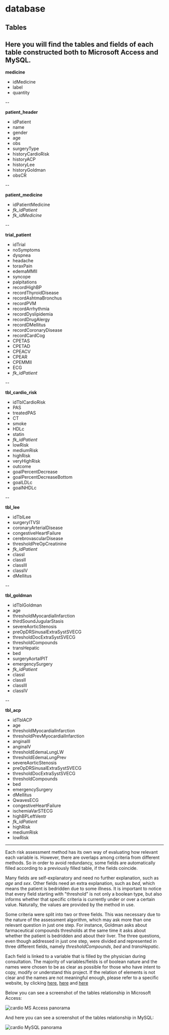 ﻿# database

## Tables

Here you will find the tables and fields of each table constructed both to Microsoft Access and MySQL.
--

**medicine**
* idMedicine
* label
* quantity

--

**patient_header**
* idPatient
* name
* gender
* age
* obs
* surgeryType
* historyCardioRisk
* historyACP
* historyLee
* historyGoldman
* obsCR

--

**patient_medicine**
* idPatientMedicine
* *fk_idPatient*
* *fk_idMedicine*

--

**trial_patient**
* idTrial
* noSymptoms
* dyspnea
* headache
* toraxPain
* edemaMMII
* syncope
* palpitations
* recordHighBP
* recordThyroidDisease
* recordAshtmaBronchus
* recordPVM
* recordArrhythmia
* recordDyslipidemia
* recordDrugAlergy
* recordDMellitus
* recordCoronaryDisease
* recordCardCog
* CPETAS
* CPETAD
* CPEACV
* CPEAR
* CPEMMII
* ECG
* *fk_idPatient*

--

**tbl_cardio_risk**
* idTblCardioRisk
* PAS
* treatedPAS
* CT
* smoke
* HDLc
* statin
* *fk_idPatient*
* lowRisk
* mediumRisk
* highRisk
* veryHighRisk
* outcome
* goalPercentDecrease
* goalPercentDecreaseBottom
* goalLDLc
* goalNHDLc

--

**tbl_lee**
* idTblLee
* surgeryITVSI
* coronaryArterialDisease
* congestiveHeartFailure
* cerebrovascularDisease
* thresholdPreOpCreatinine
* *fk_idPatient*
* classI
* classII
* classIII
* classIV
* dMellitus

--

**tbl_goldman**
* idTblGoldman
* age
* thresholdMyocardialInfarction
* thirdSoundJugularStasis
* severeAorticStenosis
* preOpDRSinusalExtraSystSVECG
* thresholdDocExtraSystSVECG
* thresholdCompounds
* transHepatic
* bed
* surgeryAortaIPIT
* emergencySurgery
* *fk_idPatient*
* classI
* classII
* classIII
* classIV

--

**tbl_acp**
* idTblACP
* age
* thresholdMyocardialInfarction
* thresholdPrevMyocardialInfarction
* anginaIII
* anginaIV
* thresholdEdemaLungLW
* thresholdEdemaLungPrev
* severeAorticStenosis
* preOpDRSinusalExtraSystSVECG
* thresholdDocExtraSystSVECG
* thresholdCompounds
* bed
* emergencySurgery
* dMellitus
* QwavesECG
* congestiveHeartFailure
* ischemiaVarSTECG
* highBPLeftVentr
* *fk_idPatient*
* highRisk
* mediumRisk
* lowRisk

---

Each risk assessment method has its own way of evaluating how relevant each variable is. However, there are overlaps among criteria from different methods. So in order to avoid redundancy, some fields are automatically filled according to a previously filled table, if the fields coincide.

Many fields are self-explanatory and need no further explanation, such as *age* and *sex*. Other fields need an extra explanation, such as *bed*, which means the patient is bedridden due to some illness. It is important to notice that every field starting with "threshold" is not only a boolean type, but also informs whether that specific criteria is currently under or over a certain value. Naturally, the values are provided by the method in use.

Some criteria were split into two or three fields. This was necessary due to the nature of the assessment algorithm, which may ask more than one relevant question in just one step. For instance, Goldman asks about farmaceutical compounds thresholds at the same time it asks about whether the  patient is bedridden and about their liver. The three questions, even though addressed in just one step, were divided and represented in three different fields, namely *thresholdCompounds*, *bed* and *transHepatic*.

Each field is linked to a variable that is filled by the physician during consultation. The majority of variables/fields is of boolean nature and the names were chosen to be as clear as possible for those who have intent to copy, modify or understand this project. If the relation of elements is not clear and the names are not meaningful enough, please refer to a specific website, by clicking [here](https://qxmd.com/calculate/calculator_195/revised-cardiac-risk-index-lee-criteria), [here](https://www.acponline.org/) and [here](https://reference.medscape.com/calculator/cardiac-risk-noncardiac-surgery-goldman)

Below you can see a screenshot of the tables relationship in Microsoft Access:

![cardio MS Access panorama](https://raw.githubusercontent.com/dallasferraz/cardio/master/database/dbaccess.png)

And here you can see a screenshot of the tables relationship in MySQL:

![cardio MySQL panorama](https://raw.githubusercontent.com/dallasferraz/cardio/master/database/dbmysql.png)

